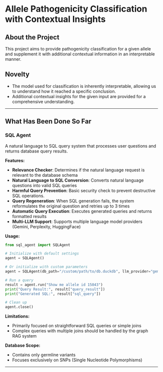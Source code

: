 # Allele Pathogenicity Classification with Contextual Insights

## About the Project
This project aims to provide pathogenicity classification for a given allele and supplement it with additional contextual information in an interpretable manner.

## Novelty
- The model used for classification is inherently interpretable, allowing us to understand how it reached a specific conclusion.
- Additional contextual insights for the given input are provided for a comprehensive understanding.

---

## What Has Been Done So Far

### SQL Agent
A natural language to SQL query system that processes user questions and returns database query results.

**Features:**
- **Relevance Checker**: Determines if the natural language request is relevant to the database schema
- **Natural Language to SQL Conversion**: Converts natural language questions into valid SQL queries
- **Harmful Query Prevention**: Basic security check to prevent destructive SQL operations.
- **Query Regeneration**: When SQL generation fails, the system reformulates the original question and retries up to 3 times
- **Automatic Query Execution**: Executes generated queries and returns formatted results
- **Multi-LLM Support**: Supports multiple language model providers (Gemini, Perplexity, HuggingFace)

**Usage:**
```python
from sql_agent import SQLAgent

# Initialize with default settings
agent = SQLAgent()

# Or initialize with custom parameters
agent = SQLAgent(db_path="/custom/path/to/db.duckdb", llm_provider="gemini")

# Run a query
result = agent.run("Show me allele id 15043")
print("Query Result:", result["query_result"])
print("Generated SQL:", result["sql_query"])

# Clean up
agent.close()
```

**Limitations:**
- Primarily focused on straightforward SQL queries or simple joins
- Complex queries with multiple joins should be handled by the graph RAG system

**Database Scope:**
- Contains only germline variants
- Focuses exclusively on SNPs (Single Nucleotide Polymorphisms)

---
